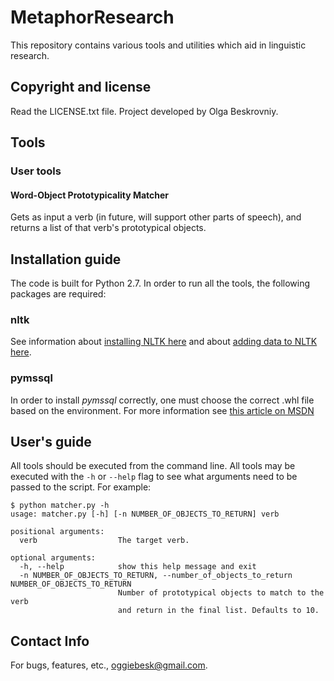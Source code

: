 # MetaphorResearch
This repository contains various tools and utilities which aid in linguistic research.

## Copyright and license
Read the LICENSE.txt file. Project developed by Olga Beskrovniy.

## Tools
### User tools
#### Word-Object Prototypicality Matcher
Gets as input a verb (in future, will support other parts of speech), and returns a list of that verb's prototypical objects.

## Installation guide
The code is built for Python 2.7.
In order to run all the tools, the following packages are required:
### nltk
See information about [installing NLTK here](http://www.nltk.org/install.html) and about [adding data to NLTK here](http://www.nltk.org/data.html). 
### pymssql
In order to install _pymssql_ correctly, one must choose the correct .whl file based on the environment. For more information see [this article on MSDN](https://msdn.microsoft.com/en-us/library/mt694094%28v=sql.1%29.aspx?f=255&MSPPError=-2147217396)

## User's guide
All tools should be executed from the command line. All tools may be executed with the `-h` or `--help` flag to see what arguments need to be passed to the script. For example:
~~~~
$ python matcher.py -h
usage: matcher.py [-h] [-n NUMBER_OF_OBJECTS_TO_RETURN] verb

positional arguments:
  verb                  The target verb.

optional arguments:
  -h, --help            show this help message and exit
  -n NUMBER_OF_OBJECTS_TO_RETURN, --number_of_objects_to_return NUMBER_OF_OBJECTS_TO_RETURN
                        Number of prototypical objects to match to the verb
                        and return in the final list. Defaults to 10.

~~~~

## Contact Info
For bugs, features, etc., oggiebesk@gmail.com.

